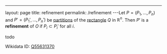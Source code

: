 ---
 layout: page
 title: refinement
 permalink: /refinement
---Let $P = (P_1,\dots,P_n)$ and $P'=(P_1', \dots, P_n')$ be [partitions](https://defsmath.github.io/DefsMath/partition_of_a_set) of the [rectangle](https://defsmath.github.io/DefsMath/rectangle) $Q$ in $\mathbb R^n$. Then $P'$ is a **refinement** of $O$ if $P_i \subset P_i'$ for all $i$.

todo 

Wikidata ID: [Q55631370](https://www.wikidata.org/wiki/Q55631370)